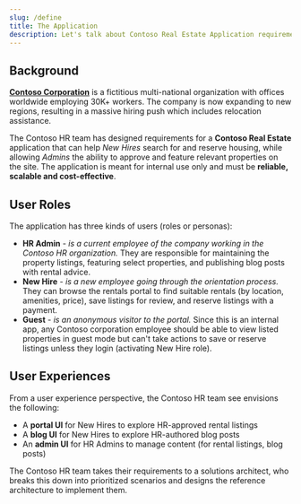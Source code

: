 ```yaml
---
slug: /define
title: The Application
description: Let's talk about Contoso Real Estate Application requirements.
---
```


## Background

[**Contoso Corporation**](https://learn.microsoft.com/en-us/microsoft-365/enterprise/contoso-overview?view=o365-worldwide) is a fictitious multi-national organization with offices worldwide employing 30K+ workers. The company is now expanding to new regions, resulting in a massive hiring push which includes relocation assistance.

The Contoso HR team has designed requirements for a **Contoso Real Estate** application that can help _New Hires_ search for and reserve housing, while allowing _Admins_ the ability to approve and feature relevant properties on the site. The application is meant for internal use only and must be **reliable, scalable and cost-effective**.

## User Roles

The application has three kinds of users (roles or personas):
- **HR Admin** - _is a current employee of the company working in the Contoso HR organization._ They are responsible for maintaining the property listings, featuring select properties, and publishing blog posts with rental advice.
- **New Hire** - _is a new employee going through the orientation process._ They can browse the rentals portal to find suitable rentals (by location, amenities, price), save listings for review, and reserve listings with a payment.
- **Guest** - _is an anonymous visitor to the portal._ Since this is an internal app, any Contoso corporation employee should be able to view listed properties in guest mode but can't take actions to save or reserve listings unless they login (activating New Hire role).

## User Experiences 

From a user experience perspective, the Contoso HR team see envisions the following:
 - A **portal UI** for New Hires to explore HR-approved rental listings
 - A **blog UI** for New Hires to explore HR-authored blog posts
 - An **admin UI** for HR Admins to manage content (for rental listings, blog posts)

The Contoso HR team takes their requirements to a solutions architect, who breaks this down into prioritized scenarios and designs the reference architecture to implement them.

